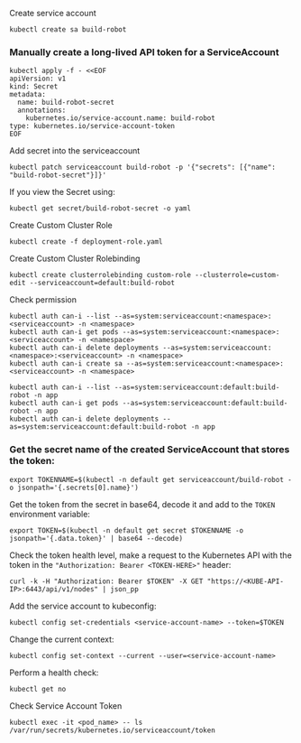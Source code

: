 

Create service account
```
kubectl create sa build-robot
```
### Manually create a long-lived API token for a ServiceAccount
```shell
kubectl apply -f - <<EOF
apiVersion: v1
kind: Secret
metadata:
  name: build-robot-secret
  annotations:
    kubernetes.io/service-account.name: build-robot
type: kubernetes.io/service-account-token
EOF
```
Add secret into the serviceaccount
```
kubectl patch serviceaccount build-robot -p '{"secrets": [{"name": "build-robot-secret"}]}'
```
If you view the Secret using:
```
kubectl get secret/build-robot-secret -o yaml
```
Create Custom Cluster Role
```
kubectl create -f deployment-role.yaml
```
Create Custom Cluster Rolebinding
```
kubectl create clusterrolebinding custom-role --clusterrole=custom-edit --serviceaccount=default:build-robot
```
Check permission
```
kubectl auth can-i --list --as=system:serviceaccount:<namespace>:<serviceaccount> -n <namespace>
kubectl auth can-i get pods --as=system:serviceaccount:<namespace>:<serviceaccount> -n <namespace>
kubectl auth can-i delete deployments --as=system:serviceaccount:<namespace>:<serviceaccount> -n <namespace>  
kubectl auth can-i create sa --as=system:serviceaccount:<namespace>:<serviceaccount> -n <namespace>  

kubectl auth can-i --list --as=system:serviceaccount:default:build-robot -n app
kubectl auth can-i get pods --as=system:serviceaccount:default:build-robot -n app
kubectl auth can-i delete deployments --as=system:serviceaccount:default:build-robot -n app
```

### Get the secret name of the created ServiceAccount that stores the token:
```
export TOKENNAME=$(kubectl -n default get serviceaccount/build-robot -o jsonpath='{.secrets[0].name}')
``` 
Get the token from the secret in base64, decode it and add to the  `TOKEN`  environment variable:
```
export TOKEN=$(kubectl -n default get secret $TOKENNAME -o jsonpath='{.data.token}' | base64 --decode) 
```
Check the token health level, make a request to the Kubernetes API with the token in the  `"Authorization: Bearer <TOKEN-HERE>"`  header:
```
curl -k -H "Authorization: Bearer $TOKEN" -X GET "https://<KUBE-API-IP>:6443/api/v1/nodes" | json_pp
```
Add the service account to kubeconfig:
```
kubectl config set-credentials <service-account-name> --token=$TOKEN
```
Change the current context:
```
kubectl config set-context --current --user=<service-account-name>
```
Perform a health check:
```
kubectl get no
```                                                                                                      
Check Service Account Token
```
kubectl exec -it <pod_name> -- ls /var/run/secrets/kubernetes.io/serviceaccount/token
```
